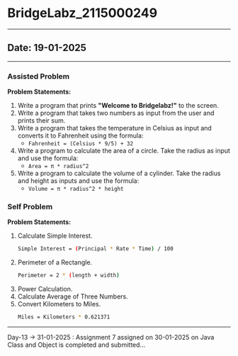# BridgeLabz_2115000249

---

## Date: 19-01-2025  

---

### Assisted Problem
 

**Problem Statements:**  
1. Write a program that prints **"Welcome to Bridgelabz!"** to the screen.  
2. Write a program that takes two numbers as input from the user and prints their sum.  
3. Write a program that takes the temperature in Celsius as input and converts it to Fahrenheit using the formula:  
   - `Fahrenheit = (Celsius * 9/5) + 32`  
4. Write a program to calculate the area of a circle. Take the radius as input and use the formula:  
   - `Area = π * radius^2`  
5. Write a program to calculate the volume of a cylinder. Take the radius and height as inputs and use the formula:  
   - `Volume = π * radius^2 * height` 


### Self Problem
 

**Problem Statements:**  
1. Calculate Simple Interest.
    ```bash
    Simple Interest = (Principal * Rate * Time) / 100
2. Perimeter of a Rectangle.
    ```bash
    Perimeter = 2 * (length + width)
3. Power Calculation.  
4. Calculate Average of Three Numbers. 
5. Convert Kilometers to Miles. 
    ```bash
    Miles = Kilometers * 0.621371

---

Day-13 -> 31-01-2025 : Assignment 7 assigned on 30-01-2025 on Java Class and Object is completed and submitted...